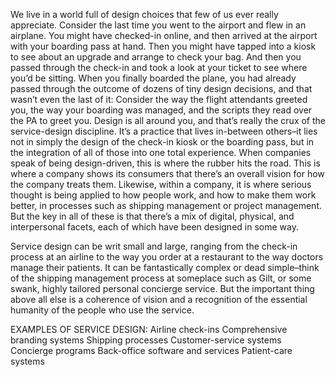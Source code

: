 We live in a world full of design choices that few of us ever really appreciate. Consider the last time you went to the airport and flew in an airplane. You might have checked-in online, and then arrived at the airport with your boarding pass at hand. Then you might have tapped into a kiosk to see about an upgrade and arrange to check your bag. And then you passed through the check-in and took a look at your ticket to see where you’d be sitting. When you finally boarded the plane, you had already passed through the outcome of dozens of tiny design decisions, and that wasn’t even the last of it: Consider the way the flight attendants greeted you, the way your boarding was managed, and the scripts they read over the PA to greet you.
Design is all around you, and that’s really the crux of the service-design discipline. It’s a practice that lives in-between others–it lies not in simply the design of the check-in kiosk or the boarding pass, but in the integration of all of those into one total experience. When companies speak of being design-driven, this is where the rubber hits the road. This is where a company shows its consumers that there’s an overall vision for how the company treats them. Likewise, within a company, it is where serious thought is being applied to how people work, and how to make them work better, in processes such as shipping management or project management. But the key in all of these is that there’s a mix of digital, physical, and interpersonal facets, each of which have been designed in some way.

Service design can be writ small and large, ranging from the check-in process at an airline to the way you order at a restaurant to the way doctors manage their patients. It can be fantastically complex or dead simple–think of the shipping management process at someplace such as Gilt, or some swank, highly tailored personal concierge service. But the important thing above all else is a coherence of vision and a recognition of the essential humanity of the people who use the service.

EXAMPLES OF SERVICE DESIGN:
Airline check-ins
Comprehensive branding systems
Shipping processes
Customer-service systems
Concierge programs
Back-office software and services
Patient-care systems

